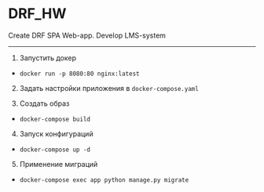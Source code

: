 # DRF_HW
Create DRF SPA Web-app. Develop LMS-system
***
1. Запустить докер

* `docker run -p 8080:80 nginx:latest`

2. Задать настройки приложения в `docker-compose.yaml`

3. Создать образ

* `docker-compose build`

4. Запуск конфигураций

* `docker-compose up -d`

5. Применение миграций

* `docker-compose exec app python manage.py migrate`